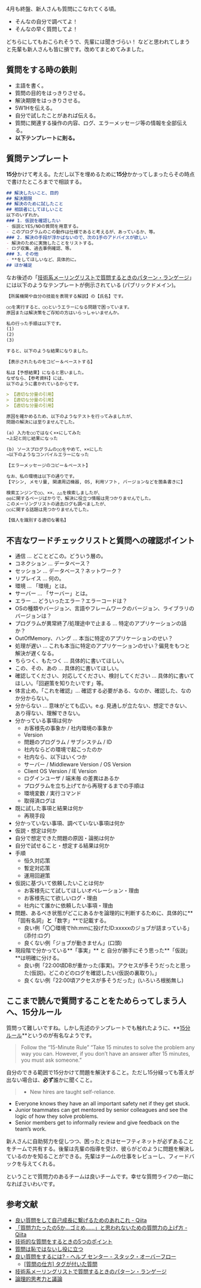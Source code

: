 4月も終盤、新人さんも質問にこなれてくる頃。

- そんなの自分で調べてよ！
- そんなの早く質問してよ！

どちらにしてもおこられそうで、先輩には聞きづらい！
などと思われてしまうと先輩も新人さんも皆に損です。改めてまとめてみました。


## 質問をする時の鉄則

- 主語を書く。
- 質問の目的をはっきりさせる。
- 解決期限をはっきりさせる。
- 5W1Hを伝える。
- 自分で試したことがあれば伝える。
- 質問に関連する操作の内容、ログ、エラーメッセージ等の情報を全部伝える。
- **以下テンプレートに則る。**

## 質問テンプレート

**15分**かけて考える。ただし以下を埋めるために**15分**かかってしまったらその時点で書けたところまでで相談する。

```md
## 解決したいこと、目的
## 解決期限
## 解決のために試したこと
## 相談者にしてほしいこと
以下のいずれか。
### 1. 仮説を確認したい
- 仮説とYES/NOの質問を用意する。
- このプログラムのこの動作は仕様であると考えるが、あっているか、等。
### 2. 解決の手段が浮かばないので、次の1手のアドバイスが欲しい
- 解決のために実施したことをリストする。
- ログ収集、過去事例確認、等。
### 3. その他
- **をしてほしいなど、具体的に。
## ほか補足
```

なお後述の「[技術系メーリングリストで質問するときのパターン・ランゲージ](https://www.hyuki.com/writing/techask.html#template)」には以下のようなテンプレートが例示されている (パブリックドメイン)。

```md
【所属機関や自分の技能を表現する解説】の【氏名】です。

○○を実行すると、○○というエラーになる問題で困っています。
原因または解決策をご存知の方はいらっしゃいませんか。

私の行った手順は以下です。
(1)
(2)
(3)

すると、以下のような結果になりました。

【表示されたものをコピー＆ペーストする】

私は【予想結果】になると思いました。
なぜなら、【参考資料】には、
以下のように書かれているからです。

> 【適切な分量の引用】
> 【適切な分量の引用】
> 【適切な分量の引用】

原因を確かめるため、以下のようなテストを行ってみましたが、
問題の解決には至りませんでした。

(a) 入力を○○ではなく××にしてみた
→上記と同じ結果になった

(b) ソースプログラムの○○をやめて、××にした
→以下のようなコンパイルエラーになった

【エラーメッセージのコピー＆ペースト】

なお、私の環境は以下の通りです。
【マシン, メモリ量, 関連周辺機器, OS, 利用ソフト, バージョンなどを箇条書きに】

検索エンジンで○○、××、△△を検索しましたが、
◎◎に関するページばかりで、解決に役立つ情報は見つかりませんでした。
このメーリングリストの過去ログも調べましたが、
○○に関する話題は見つかりませんでした。

【個人を識別する適切な署名】
```


## 不吉なワードチェックリストと質問への確認ポイント

- 通信 ... どことどこの。どういう層の。
- コネクション ... データベース？ 
- セッション ... データベース？ネットワーク？
- リプレイス ... 何の。
- 環境 ... 「環境」とは。
- サーバー ... 「サーバー」とは。
- エラー ... どういったエラー？エラーコードは？
- OSの種類やバージョン、言語やフレームワークのバージョン、ライブラリのバージョンは？
- プログラムが異常終了/処理途中で止まる ... 特定のアプリケーションの話か？
- OutOfMemory、ハング ... 本当に特定のアプリケーションのせい？
- 処理が遅い ... これも本当に特定のアプリケーションのせい？偏見をもつと解決が遅くなる。
- ちらつく、もたつく ... 具体的に書いてほしい。
- この、その、あの ... 具体的に書いてほしい。
- 確認してください、対応してください、検討してください ... 具体的に書いてほしい。「回避策を知りたいです」等。
- 体言止め。「これを確認」... 確認する必要がある、なのか、確認した、なのか分からない。
- 分からない ... 意味がとても広い。e.g. 見通しが立たない、想定できない、あり得ない、理解できない。
- 分かっている事項は何か
    -   お客様先の事象か / 社内環境の事象か
    -   Version
    -   問題のプログラム / サブシステム / ID 
    -   社内ならどの環境で起こったのか
    -   社内なら、以下はいくつか
    -   サーバー / Middleware Version / OS Version
    -   Client OS Version / IE Version 
    -   ログインユーザ / 端末毎 の差異はあるか
    -   プログラムを立ち上げてから再現するまでの手順は
    -   環境変数 / 実行コマンド
    -   取得済ログは
- 既に試した事項と結果は何か
    -   再現手段
- 分かっていない事項、調べていない事項は何か
- 仮説・想定は何か
- 自分で想定できた問題の原因・論拠は何か
- 自分で試せること・想定する結果は何か
- 手順
    -   恒久対応策
    -   暫定対応策
    -   運用回避策
- 仮説に基づいて依頼したいことは何か
    -   お客様先にて試してほしいオペレーション・理由
    -   お客様先にて欲しいログ・理由
    -   社内にて誰かに依頼したい事項・理由
- 問題、あるべき状態がどこにあるかを論理的に判断するために、具体的に**「固有名詞」**と**「数字」**で記載する。
    - 良い例「〇〇環境でhh:mmに投げたID:xxxxxのジョブが詰まっている」(添付:ログ)
    - 良くない例「ジョブが動きません」(口頭)
- 現段階で分かっている**「事実」** と 自分が勝手にそう思った**「仮説」**は明確に分ける。
    - 良い例「22:00頃DBが重かった(事実)。アクセスが多そうだったと思った(仮説)。どこのどのログを確認したい(仮説の裏取り)。」
    - 良くない例「22:00頃アクセスが多そうだった」(いろいろ根拠無し)



## ここまで読んで質問することをためらってしまう人へ、15分ルール

質問って難しいですね。しかし先述のテンプレートでも触れたように、**[15分ルール](https://www.intercom.com/blog/15-minute-rule/)**というのが有名なようです。

> Follow the “15-Minute Rule”
“Take 15 minutes to solve the problem any way you can. However, if you don’t have an answer after 15 minutes, you must ask someone.”

自分のできる範囲で15分かけて問題を解決すること。ただし15分経っても答えが出ない場合は、**必ず**誰かに聞くこと。

> - New hires are taught self-reliance.
- Everyone knows they have an all important safety net if they get stuck.
- Junior teammates can get mentored by senior colleagues and see the logic of how they solve problems.
- Senior members get to informally review and give feedback on the team’s work.

新人さんに自助努力を促しつつ、困ったときはセーフティネットが必ずあることをチームで共有する。後輩は先輩の指導を受け、彼らがどのように問題を解決しているのかを知ることができる。先輩はチームの仕事をレビューし、フィードバックを与えてくれる。

ということで質問力のあるチームは良いチームです。幸せな質問ライフの一助になればさいわいです。



## 参考文献
- [良い質問をして自己成長に繋げるためのあれこれ - Qiita](https://qiita.com/morry_48/items/86ce93c34e5789f38be3)
- [「質問力たったの5か…ゴミめ……」と思われないための質問力の上げ方 - Qiita](https://qiita.com/ysktsuna/items/fd16e185cc0191abe964)
- [技術的な質問をするときの5つのポイント](http://petach.hatenablog.com/entry/2016/02/02/170343)
- [質問は恥ではないし役に立つ](https://qiita.com/seki_uk/items/4001423b3cd3db0dada7)
- [良い質問をするには? - ヘルプ センター - スタック・オーバーフロー](https://ja.stackoverflow.com/help/how-to-ask)
    - [[質問の仕方] タグが付いた質問](https://ja.meta.stackoverflow.com/questions/tagged/%E8%B3%AA%E5%95%8F%E3%81%AE%E4%BB%95%E6%96%B9)
- [技術系メーリングリストで質問するときのパターン・ランゲージ](http://www.hyuki.com/writing/techask.html)
- [論理的思考力と議論](http://ronri2.web.fc2.com/)


